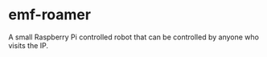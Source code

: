 # emf-roamer
A small Raspberry Pi controlled robot that can be controlled by anyone who visits the IP. 
